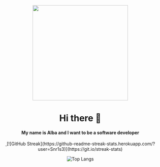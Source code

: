 <div id="header" align="center">   
  <img src="https://media.giphy.com/media/v1.Y2lkPTc5MGI3NjExc3F6bGVtMmt4aDEzd28yYnZpY3VzbmM5bTY4bmZqazZoYzBrN3N0NyZlcD12MV9pbnRlcm5hbF9naWZfYnlfaWQmY3Q9Zw/11gC4odpiRKuha/giphy.gif" width="300"/>  
</div>  
<div id="badges" align="center">   
  <h1>Hi there 👋 </h1>
  <h4>My name is Alba and I want to be a software developer</h4>
  <a href="https://www.linkedin.com/in/alba-segura-b91491299/">
    <img src="https://img.shields.io/badge/LinkedIn-blue?style=for-the-badge&logo=linkedin&logoColor=white" alt=""/>
  </a>
  [![GitHub Streak](https://github-readme-streak-stats.herokuapp.com/?user=Snr1s3)](https://git.io/streak-stats)   

  ![Top Langs](https://github-readme-stats.vercel.app/api/top-langs/?username=Snr1s3&langs_count=8)
</div> 



